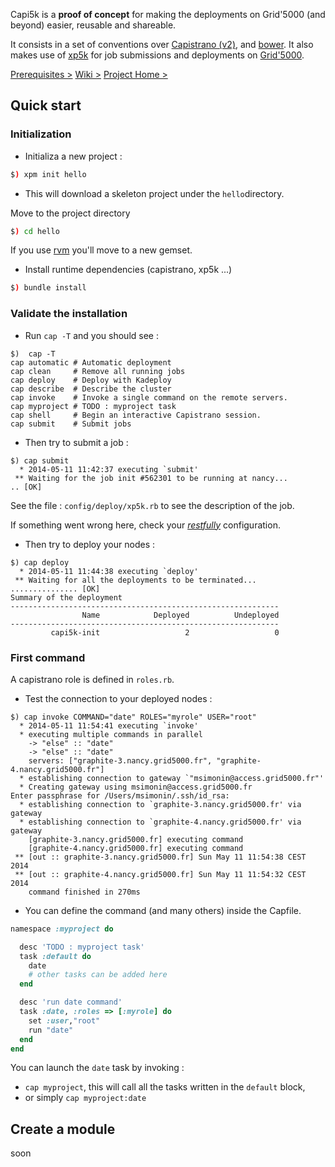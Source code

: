 Capi5k is a **proof of concept** for making the deployments on Grid'5000
(and beyond) easier, reusable and shareable.

It consists in a set of conventions over [Capistrano (v2)](https://github.com/capistrano),
and [bower](http://bower.io/). It also makes use of
[xp5k](https://github.com/pmorillo/xp5k) for job submissions and deployments
on [Grid'5000](https://grid5000.fr).

[Prerequisites >](https://github.com/capi5k/capi5k/wiki/Prerequisites)
[Wiki >](https://github.com/capi5k/capi5k/wiki)
[Project Home >](https://github.com/capi5k)

## Quick start

### Initialization

* Initializa a new project :

```bash
$) xpm init hello
```

* This will download a skeleton project under the ```hello```directory.

Move to the project directory

```bash
$) cd hello
```
If you use [rvm](http://rvm.io) you'll move to a new gemset.

* Install runtime dependencies (capistrano, xp5k ...)

```bash
$) bundle install
```

### Validate the installation

* Run ``` cap -T ``` and you should see :

```
$)  cap -T
cap automatic # Automatic deployment
cap clean     # Remove all running jobs
cap deploy    # Deploy with Kadeploy
cap describe  # Describe the cluster
cap invoke    # Invoke a single command on the remote servers.
cap myproject # TODO : myproject task
cap shell     # Begin an interactive Capistrano session.
cap submit    # Submit jobs
```

* Then try to submit a job :

```
$) cap submit
  * 2014-05-11 11:42:37 executing `submit'
 ** Waiting for the job init #562301 to be running at nancy...
.. [OK]
```

See the file : ```config/deploy/xp5k.rb``` to see the description of the job.

If something went wrong here, check your *[restfully](http://github.com/crohr/restfully)* configuration.

* Then try to deploy your nodes :

```
$) cap deploy
  * 2014-05-11 11:44:38 executing `deploy'
 ** Waiting for all the deployments to be terminated...
............... [OK]
Summary of the deployment
------------------------------------------------------------
                Name            Deployed          Undeployed
------------------------------------------------------------
         capi5k-init                   2                   0
```

### First command

A capistrano role is defined in ```roles.rb```.

* Test the connection to your deployed nodes :

```
$) cap invoke COMMAND="date" ROLES="myrole" USER="root"
  * 2014-05-11 11:54:41 executing `invoke'
  * executing multiple commands in parallel
    -> "else" :: "date"
    -> "else" :: "date"
    servers: ["graphite-3.nancy.grid5000.fr", "graphite-4.nancy.grid5000.fr"]
  * establishing connection to gateway `"msimonin@access.grid5000.fr"'
  * Creating gateway using msimonin@access.grid5000.fr
Enter passphrase for /Users/msimonin/.ssh/id_rsa:
  * establishing connection to `graphite-3.nancy.grid5000.fr' via gateway
  * establishing connection to `graphite-4.nancy.grid5000.fr' via gateway
    [graphite-3.nancy.grid5000.fr] executing command
    [graphite-4.nancy.grid5000.fr] executing command
 ** [out :: graphite-3.nancy.grid5000.fr] Sun May 11 11:54:38 CEST 2014
 ** [out :: graphite-4.nancy.grid5000.fr] Sun May 11 11:54:32 CEST 2014
    command finished in 270ms
```

* You can define the command (and many others) inside the Capfile.

```ruby
namespace :myproject do

  desc 'TODO : myproject task'
  task :default do
    date
    # other tasks can be added here
  end

  desc 'run date command'
  task :date, :roles => [:myrole] do
    set :user,"root"
    run "date"
  end
end
```

You can launch the ```date``` task by invoking :

  * ```cap myproject```, this will call all the tasks written in the ```default``` block,
  * or simply ```cap myproject:date```


## Create a module

soon
